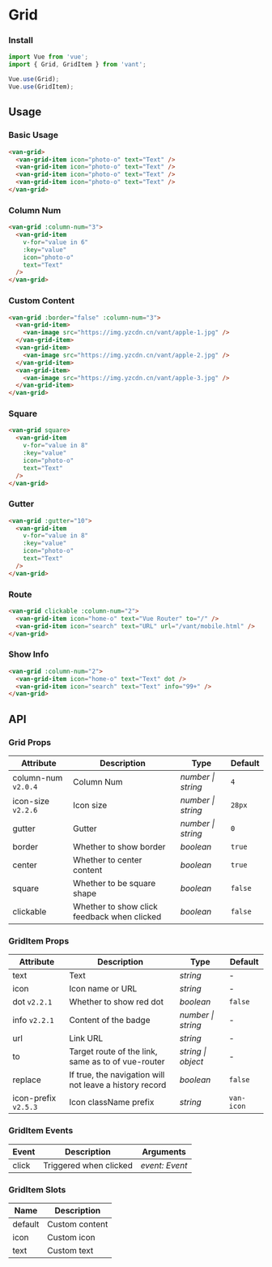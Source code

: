 # Grid

### Install

```js
import Vue from 'vue';
import { Grid, GridItem } from 'vant';

Vue.use(Grid);
Vue.use(GridItem);
```

## Usage

### Basic Usage

```html
<van-grid>
  <van-grid-item icon="photo-o" text="Text" />
  <van-grid-item icon="photo-o" text="Text" />
  <van-grid-item icon="photo-o" text="Text" />
  <van-grid-item icon="photo-o" text="Text" />
</van-grid>
```

### Column Num

```html
<van-grid :column-num="3">
  <van-grid-item
    v-for="value in 6"
    :key="value"
    icon="photo-o"
    text="Text"
  />
</van-grid>
```

### Custom Content

```html
<van-grid :border="false" :column-num="3">
  <van-grid-item>
    <van-image src="https://img.yzcdn.cn/vant/apple-1.jpg" />
  </van-grid-item>
  <van-grid-item>
    <van-image src="https://img.yzcdn.cn/vant/apple-2.jpg" />
  </van-grid-item>
  <van-grid-item>
    <van-image src="https://img.yzcdn.cn/vant/apple-3.jpg" />
  </van-grid-item>
</van-grid>
```

### Square

```html
<van-grid square>
  <van-grid-item
    v-for="value in 8"
    :key="value"
    icon="photo-o"
    text="Text"
  />
</van-grid>
```

### Gutter

```html
<van-grid :gutter="10">
  <van-grid-item
    v-for="value in 8"
    :key="value"
    icon="photo-o"
    text="Text"
  />
</van-grid>
```

### Route

```html
<van-grid clickable :column-num="2">
  <van-grid-item icon="home-o" text="Vue Router" to="/" />
  <van-grid-item icon="search" text="URL" url="/vant/mobile.html" />
</van-grid>
```

### Show Info

```html
<van-grid :column-num="2">
  <van-grid-item icon="home-o" text="Text" dot />
  <van-grid-item icon="search" text="Text" info="99+" />
</van-grid>
```

## API

### Grid Props

| Attribute | Description | Type | Default |
|------|------|------|------|
| column-num `v2.0.4` | Column Num | *number \| string* | `4` |
| icon-size `v2.2.6` | Icon size | *number \| string* | `28px` |
| gutter | Gutter | *number \| string* | `0` |
| border | Whether to show border | *boolean* | `true` |
| center | Whether to center content | *boolean* | `true` |
| square | Whether to be square shape | *boolean* | `false` |
| clickable | Whether to show click feedback when clicked | *boolean* | `false` |

### GridItem Props

| Attribute | Description | Type | Default |
|------|------|------|------|
| text | Text | *string* | - |
| icon | Icon name or URL | *string* | - |
| dot `v2.2.1` | Whether to show red dot | *boolean* | `false` |
| info `v2.2.1` | Content of the badge | *number \| string* | - |
| url | Link URL | *string* | - |
| to | Target route of the link, same as to of vue-router | *string \| object* | - |
| replace | If true, the navigation will not leave a history record | *boolean* | `false` |
| icon-prefix `v2.5.3` | Icon className prefix | *string* | `van-icon` |

### GridItem Events

| Event | Description | Arguments |
|------|------|------|
| click | Triggered when clicked | *event: Event* |

### GridItem Slots

| Name | Description |
|------|------|
| default | Custom content |
| icon | Custom icon |
| text | Custom text |
